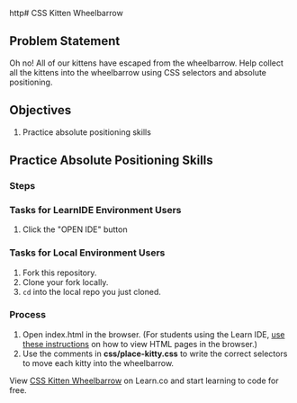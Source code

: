 http# CSS Kitten Wheelbarrow

## Problem Statement 
Oh no! All of our kittens have escaped from the wheelbarrow. Help collect all the kittens into the wheelbarrow using CSS selectors and absolute positioning. 

## Objectives
1. Practice absolute positioning skills

## Practice Absolute Positioning Skills

### Steps 
### Tasks for LearnIDE Environment Users 
1. Click the "OPEN IDE" button

### Tasks for Local Environment Users 
1. Fork this repository.
2. Clone your fork locally.
3. `cd` into the local repo you just cloned.

### Process

1. Open index.html in the browser. (For students using the Learn IDE, [use these instructions](http://help.learn.co/the-learn-ide/common-ide-questions/viewing-html-pages-in-the-learn-ide) on how to view HTML pages in the browser.)
2. Use the comments in **css/place-kitty.css** to write the correct selectors to move each kitty into the wheelbarrow.

<p data-visibility='hidden'>View <a href='https://learn.co/lessons/css-kitten-wheelbarrow' title='CSS Kitten Wheelbarrow'>CSS Kitten Wheelbarrow</a> on Learn.co and start learning to code for free.</p>
